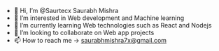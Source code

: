 - 👋 Hi, I’m @Saurtecx Saurabh Mishra
- 👀 I’m interested in Web development and Machine learning
- 🌱 I’m currently learning Web technologies such as React and Nodejs
- 💞️ I’m looking to collaborate on Web app projects
- 📫 How to reach me -> saurabhmishra7x@gmail.com

<!---
Saurtecx/Saurtecx is a ✨ special ✨ repository because its `README.md` (this file) appears on your GitHub profile.
You can click the Preview link to take a look at your changes.
--->
